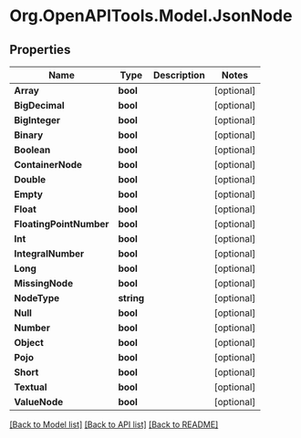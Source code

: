 # Org.OpenAPITools.Model.JsonNode

## Properties

Name | Type | Description | Notes
------------ | ------------- | ------------- | -------------
**Array** | **bool** |  | [optional] 
**BigDecimal** | **bool** |  | [optional] 
**BigInteger** | **bool** |  | [optional] 
**Binary** | **bool** |  | [optional] 
**Boolean** | **bool** |  | [optional] 
**ContainerNode** | **bool** |  | [optional] 
**Double** | **bool** |  | [optional] 
**Empty** | **bool** |  | [optional] 
**Float** | **bool** |  | [optional] 
**FloatingPointNumber** | **bool** |  | [optional] 
**Int** | **bool** |  | [optional] 
**IntegralNumber** | **bool** |  | [optional] 
**Long** | **bool** |  | [optional] 
**MissingNode** | **bool** |  | [optional] 
**NodeType** | **string** |  | [optional] 
**Null** | **bool** |  | [optional] 
**Number** | **bool** |  | [optional] 
**Object** | **bool** |  | [optional] 
**Pojo** | **bool** |  | [optional] 
**Short** | **bool** |  | [optional] 
**Textual** | **bool** |  | [optional] 
**ValueNode** | **bool** |  | [optional] 

[[Back to Model list]](../README.md#documentation-for-models) [[Back to API list]](../README.md#documentation-for-api-endpoints) [[Back to README]](../README.md)

